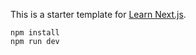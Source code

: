 This is a starter template for [Learn Next.js](https://nextjs.org/learn).

```
npm install
npm run dev
```
